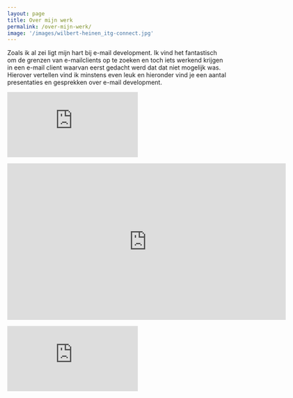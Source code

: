 ```yaml
---
layout: page
title: Over mijn werk
permalink: /over-mijn-werk/
image: '/images/wilbert-heinen_itg-connect.jpg'
---
```


Zoals ik al zei ligt mijn hart bij e-mail development. Ik vind het fantastisch om de grenzen van e-mailclients op te zoeken en toch iets werkend krijgen in een e-mail client waarvan eerst gedacht werd dat dat niet mogelijk was. Hierover vertellen vind ik minstens even leuk en hieronder vind je een aantal presentaties en gesprekken over e-mail development.

<p class="embed"><iframe src="https://www.youtube-nocookie.com/embed/bk-TQPn2PX4" frameborder="0" allowfullscreen></iframe></p>

<p class="embed"><iframe src="https://player.vimeo-nocookie.com/video/536803774?h=e19f12d49b" loading="lazy" width="640" height="360" frameborder="0" allowfullscreen></iframe></p>

<p class="embed"><iframe src="https://www.youtube-nocookie.com/embed/alNdmC1Ojtw" frameborder="0" allowfullscreen></iframe></p>